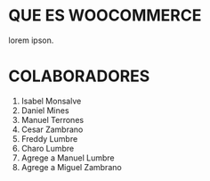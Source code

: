 # QUE ES WOOCOMMERCE

lorem ipson.

# COLABORADORES

1. Isabel Monsalve
2. Daniel Mines
3. Manuel Terrones
4. Cesar Zambrano
5. Freddy Lumbre
6. Charo Lumbre
7. Agrege a Manuel Lumbre
8. Agrege a Miguel Zambrano
